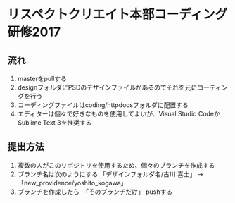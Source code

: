 # リスペクトクリエイト本部コーディング研修2017

## 流れ
1. masterをpullする
1. designフォルダにPSDのデザインファイルがあるのでそれを元にコーディングを行う
1. コーディングファイルはcoding/httpdocsフォルダに配置する
1. エディターは個々で好きなものを使用してよいが、Visual Studio CodeかSublime Text 3を推奨する

## 提出方法
1. 複数の人がこのリポジトリを使用するため、個々のブランチを作成する
1. ブランチ名は次のようにする 「デザインフォルダ名/古川 喜士」 → 「new_providence/yoshito_kogawa」
1. ブランチを作成したら　「そのブランチだけ」 pushする
